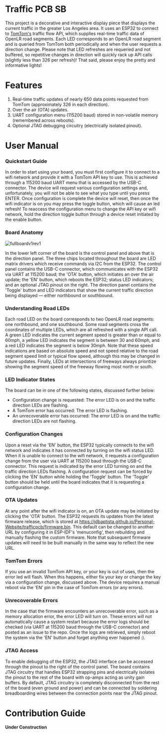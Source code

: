 # Traffic PCB SB
This project is a decorative and interactive display piece that displays the current traffic in the greater Los Angeles area. It uses an ESP32 to connect to [TomTom's](https://www.tomtom.com/) traffic flow API, which supplies real-time traffic data of OpenLR road segments. Each LED corresponds to an OpenLR road segment and is queried from TomTom both periodically and when the user requests a direction change. Please note that LED refreshes are requeried and not buffered, so repetitive changes in direction will quickly rack up API calls (slightly less than 326 per refresh)! That said, please enjoy the pretty and informative lights!

# Features
1. Real-time traffic updates of nearly 650 data points requested from TomTom (approximately 326 in each direction).
3. Over the air (OTA) updates.
4. UART configuration menu (115200 baud) stored in non-volatile memory (remembered across reboots).
5. Optional JTAG debugging circuitry (electrically isolated pinout).

# User Manual
### Quickstart Guide
In order to start using your board, you must first configure it to connect to a wifi network and provide it with a TomTom API key to use. This is achieved through a 115200 baud UART menu that is accessed by the USB-C connector. The device will request various configuration settings and, unfortunately, you will not be able to see what you type until you press ENTER. Once configuration is complete the device will reset, then once the wifi indicator is on you may press the toggle button, which will cause an led refresh! To reaccess the configuration menu to change the API key or wifi network, hold the direction toggle button through a device reset initiated by the enable button.

### Board Anatomy
![fullboardv1rev1](https://github.com/user-attachments/assets/be1016b3-02a1-47e9-b4da-ed9a18e2df38)

In the lower left corner of the board is the control panel and above that is the direction panel. The three chips located throughout the board are LED matrix drivers which receive commands via I2C from the ESP32. The control panel contains the USB-C connector, which communicates with the ESP32 via UART at 115200 baud; the 'OTA' button, which initiates an over the air update; the 'EN' button, which reboots the ESP32; status LED indicators; and an optional JTAG pinout on the right. The direction panel contains the 'Toggle' button and LED indicators that show the current traffic direction being displayed — either northbound or southbound.

### Understanding Road LEDs
Each road LED on the board corresponds to two OpenLR road segments: one northbound, and one southbound. Some road segments cross the coordinates of multiple LEDs, which are all refreshed with a single API call. A green LED indicates the current segment speed is greater than or equal to 60mph, a yellow LED indicates the segment is between 30 and 60mph, and a red LED indicates the segment is below 30mph. Note that these speed indications are based on absolute speed and not speed relative to the road segment speed limit or typical flow speed, although this may be changed in future updates. Finally, LEDs at intersections of freeways always prioritize showing the segment speed of the freeway flowing most north or south.

### LED Indicator States
The board can be in one of the following states, discussed further below:
- Configuration change is requested: The error LED is on and the traffic direction LEDs are flashing.
- A TomTom error has occurred: The error LED is flashing.
- An unrecoverable error has occurred: The error LED is on and the traffic direction LEDs are not flashing.

### Configuration Changes
Upon a reset via the 'EN' button, the ESP32 typically connects to the wifi network and indicates it has connected by turning on the wifi status LED. When it is unable to connect to the wifi network, it requests a configuration change from the user via UART at 115200 baud through the USB-C connector. This request is indicated by the error LED turning on and the traffic direction LEDs flashing. A configuration request can be forced by clicking the 'EN' button while holding the 'Toggle' button. The 'Toggle' button should be held until the board indicates that it is requesting a configuration change.

### OTA Updates
At any point after the wifi indicator is on, an OTA update may be initiated by clicking the 'OTA' button. The ESP32 requests its updates from the latest firmware release, which is stored at https://jdbaptista.github.io/Personal-Website/trafficpcb/firmware.bin. This default can be changed to another URL by configuring it in ESP-IDF's 'menuconfig', then rebuilding and manually flashing the custom firmware. Note that subsequent firmware updates will need to be built manually in the same way to reflect the new URL.

### TomTom Errors
If you use an invalid TomTom API key, or your key is out of uses, then the error led will flash. When this happens, either fix your key or change the key via a configuration change, discussed above. The device requires a manual reboot via the 'EN' pin in the case of TomTom errors (or any errors).

### Unrecoverable Errors
In the case that the firmware encounters an unrecoverable error, such as a memory allocation error, the error LED will turn on. These errors will not automatically cause a system restart because the error logs should be checked (via UART at 115200 baud through the USB-C connector) and posted as an issue to the repo. Once the logs are retrieved, simply reboot the system via the 'EN' button and forget anything ever happened :).

### JTAG Access
To enable debugging of the ESP32, the JTAG interface can be accessed through the pinout to the right of the control panel. The board contains JTAG circuitry that handles ESP32 strapping pins and electrically isolates the pinout to the rest of the board with op-amps acting as unity gain buffers. By default, JTAG circuitry is completely disconnected from the rest of the board (even ground and power) and can be connected by soldering breadboarding wires between the connection points near the JTAG pinout.

# Contribution Guide
**Under Construction**
